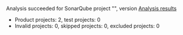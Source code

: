 Analysis succeeded for SonarQube project "", version  [Analysis results](https://sonarcloud.io/dashboard/index/projecttest1)
- Product projects: 2, test projects: 0
- Invalid projects: 0, skipped projects: 0, excluded projects: 0
